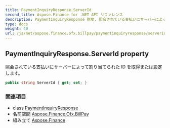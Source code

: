 ```yaml
---
title: PaymentInquiryResponse.ServerId
second_title: Aspose.Finance for .NET API リファレンス
description: PaymentInquiryResponse 財産. 照会されている支払いにサーバーによって割り当てられた ID を取得または設定します
type: docs
weight: 40
url: /ja/net/aspose.finance.ofx.billpay/paymentinquiryresponse/serverid/
---
```

## PaymentInquiryResponse.ServerId property

照会されている支払いにサーバーによって割り当てられた ID を取得または設定します。

```csharp
public string ServerId { get; set; }
```

### 関連項目

* class [PaymentInquiryResponse](../)
* 名前空間 [Aspose.Finance.Ofx.BillPay](../../paymentinquiryresponse/)
* 組み立て [Aspose.Finance](../../../)


